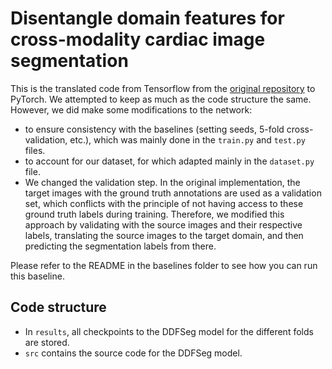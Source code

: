 # Disentangle domain features for cross-modality cardiac image segmentation

This is the translated code from Tensorflow from the [original repository](https://github.com/Endless-Hao/DDFSeg) to PyTorch. We attempted to keep as much as the code structure the same. However, we did make some modifications to the network:
- to ensure consistency with the baselines (setting seeds, 5-fold cross-validation, etc.), which was mainly done in the `train.py` and `test.py` files.
- to account for our dataset, for which adapted mainly in the `dataset.py` file.
- We changed the validation step. In the original implementation, the target images with the ground truth annotations are used as a validation set, which conflicts with the principle of not having access to these ground truth labels during training. Therefore, we modified this approach by validating with the source images and their respective labels, translating the source images to the target domain, and then predicting the segmentation labels from there.

Please refer to the README in the baselines folder to see how you can run this baseline. 

## Code structure

- In `results`, all checkpoints to the DDFSeg model for the different folds are stored.
- `src` contains the source code for the DDFSeg model.
